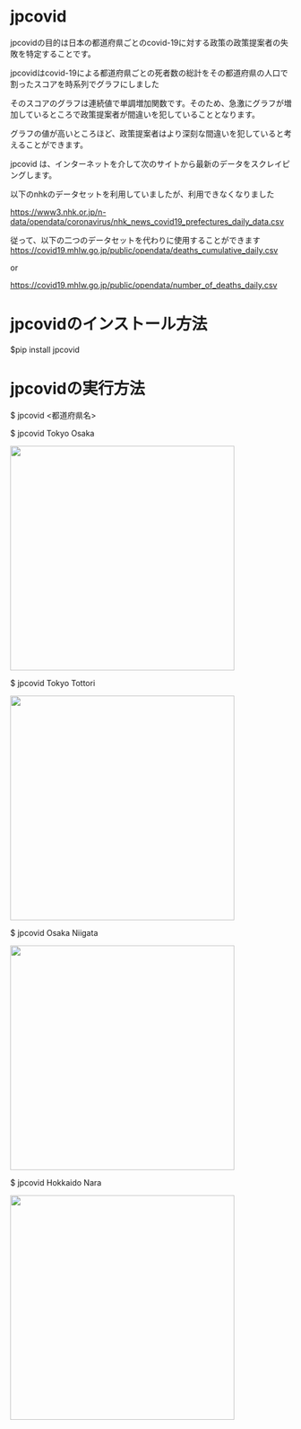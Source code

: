 # jpcovid

jpcovidの目的は日本の都道府県ごとのcovid-19に対する政策の政策提案者の失敗を特定することです。

jpcovidはcovid-19による都道府県ごとの死者数の総計をその都道府県の人口で割ったスコアを時系列でグラフにしました

そのスコアのグラフは連続値で単調増加関数です。そのため、急激にグラフが増加しているところで政策提案者が間違いを犯していることとなります。

グラフの値が高いところほど、政策提案者はより深刻な間違いを犯していると考えることができます。

jpcovid は、インターネットを介して次のサイトから最新のデータをスクレイピングします。

以下のnhkのデータセットを利用していましたが、利用できなくなりました

https://www3.nhk.or.jp/n-data/opendata/coronavirus/nhk_news_covid19_prefectures_daily_data.csv


従って、以下の二つのデータセットを代わりに使用することができます
https://covid19.mhlw.go.jp/public/opendata/deaths_cumulative_daily.csv

or

https://covid19.mhlw.go.jp/public/opendata/number_of_deaths_daily.csv




# jpcovidのインストール方法
$pip install jpcovid

# jpcovidの実行方法
$ jpcovid <都道府県名>

$ jpcovid Tokyo Osaka

<img src="tokyo_osaka.png" width="400">

$ jpcovid Tokyo Tottori

<img src="tokyo_tottori.png" width="400">

$ jpcovid Osaka Niigata

<img src="osaka_niigata.png" width="400">

$ jpcovid Hokkaido Nara

<img src="hokkaido_nara.png" width="400">
